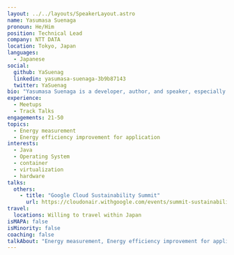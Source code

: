 ```yaml
---
layout: ../../layouts/SpeakerLayout.astro
name: Yasumasa Suenaga
pronoun: He/Him
position: Technical Lead
company: NTT DATA
location: Tokyo, Japan
languages:
  - Japanese
social:
  github: YaSuenag
  linkedin: yasumasa-suenaga-3b9b87143
  twitter: YaSuenag
bio: "Yasumasa Suenaga is a developer, author, and speaker, especially in Java area. He has over 10 years experience in OpenJDK community, where he has a Reviewer role. He primarily contributes to diagnostic tools/frameworks in HotSpot JVM. He also has a lot of experiences in Japan and the U.S. speaking about Java. He wrote some articles about Java on websites and in magazines. Lately, he has been writing articles about Java x Green in a Japanese technical magazine. He works for green software engineering at NTT DATA to improve the energy efficiency of their enterprise applications."
experience:
  - Meetups
  - Track Talks
engagements: 21-50
topics:
  - Energy measurement
  - Energy efficiency improvement for application
interests:
  - Java
  - Operating System
  - container
  - virtualization
  - hardware
talks:
  others:
    - title: "Google Cloud Sustainability Summit"
      url: https://cloudonair.withgoogle.com/events/summit-sustainability-2022-jp/register?after-register=%2Fevents%2Fsummit-sustainability-2022-jp%2Fwatch%3Ftalk%3Dd2-05
travel:
  locations: Willing to travel within Japan
isMAPA: false
isMinority: false
coaching: false
talkAbout: "Energy measurement, Energy efficiency improvement for application"
---
```

